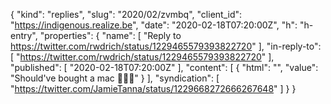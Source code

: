{
  "kind": "replies",
  "slug": "2020/02/zvmbq",
  "client_id": "https://indigenous.realize.be",
  "date": "2020-02-18T07:20:00Z",
  "h": "h-entry",
  "properties": {
    "name": [
      "Reply to https://twitter.com/rwdrich/status/1229465579393822720"
    ],
    "in-reply-to": [
      "https://twitter.com/rwdrich/status/1229465579393822720"
    ],
    "published": [
      "2020-02-18T07:20:00Z"
    ],
    "content": [
      {
        "html": "",
        "value": "Should've bought a mac 🤷🏽‍♂️"
      }
    ],
    "syndication": [
      "https://twitter.com/JamieTanna/status/1229668272666267648"
    ]
  }
}
